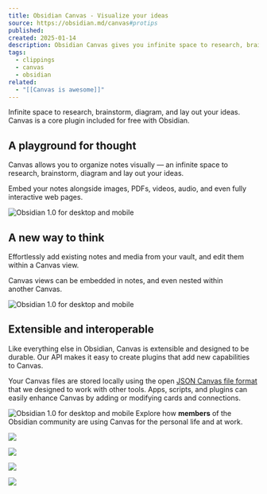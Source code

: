 ```yaml
---
title: Obsidian Canvas - Visualize your ideas
source: https://obsidian.md/canvas#protips
published: 
created: 2025-01-14
description: Obsidian Canvas gives you infinite space to research, brainstorm, diagram, and lay out your ideas.
tags:
  - clippings
  - canvas
  - obsidian
related:
  - "[[Canvas is awesome]]"
---
```

Infinite space to research, brainstorm, diagram, and lay out your ideas. Canvas is a core plugin included for free with Obsidian.

## A playground for thought

Canvas allows you to organize notes visually — an infinite space to research, brainstorm, diagram and lay out your ideas.

Embed your notes alongside images, PDFs, videos, audio, and even fully interactive web pages.

![Obsidian 1.0 for desktop and mobile](https://obsidian.md/images/canvas/obsidian-canvas-cookies.png)

## A new way to think

Effortlessly add existing notes and media from your vault, and edit them within a Canvas view.

Canvas views can be embedded in notes, and even nested within another Canvas.

![Obsidian 1.0 for desktop and mobile](https://obsidian.md/images/canvas/demo-help-vault.png)

## Extensible and interoperable

Like everything else in Obsidian, Canvas is extensible and designed to be durable. Our API makes it easy to create plugins that add new capabilities to Canvas.

Your Canvas files are stored locally using the open [JSON Canvas file format](https://jsoncanvas.org/) that we designed to work with other tools. Apps, scripts, and plugins can easily enhance Canvas by adding or modifying cards and connections.

![Obsidian 1.0 for desktop and mobile](https://obsidian.md/images/canvas/canvas-hero.png)
Explore how **members** of the Obsidian community are using Canvas for the personal life and at work.

![](https://www.youtube.com/watch?v=rPescoJzcFA)

![](https://www.youtube.com/watch?v=HFK3D7zeyTA)

![](https://www.youtube.com/watch?v=eHI-Szjpafk)

![](https://www.youtube.com/watch?v=vLBd_ADeKIw)